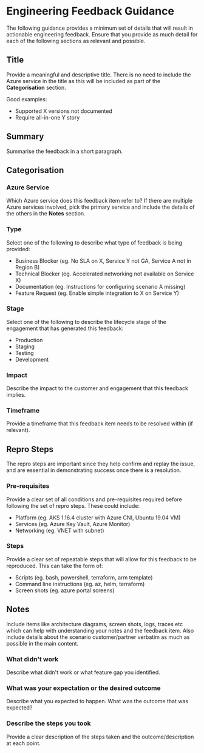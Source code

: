 # Engineering Feedback Guidance

The following guidance provides a minimum set of details that will result in actionable engineering feedback. Ensure that you provide as much detail for each of the following sections as relevant and possible.

## Title

Provide a meaningful and descriptive title. There is no need to include the Azure service in the title as this will be included as part of the **Categorisation** section.

Good examples:

- Supported X versions not documented
- Require all-in-one Y story

## Summary

Summarise the feedback in a short paragraph.

## Categorisation

### Azure Service

Which Azure service does this feedback item refer to? If there are multiple Azure services involved, pick the primary service and include the details of the others in the **Notes** section.

### Type

Select one of the following to describe what type of feedback is being provided:

- Business Blocker (eg. No SLA on X, Service Y not GA, Service A not in Region B)
- Technical Blocker (eg. Accelerated networking not available on Service X)
- Documentation (eg. Instructions for configuring scenario A missing)
- Feature Request (eg. Enable simple integration to X on Service Y)

### Stage

Select one of the following to describe the lifecycle stage of the engagement that has generated this feedback:

- Production
- Staging
- Testing
- Development

### Impact

Describe the impact to the customer and engagement that this feedback implies.

### Timeframe

Provide a timeframe that this feedback item needs to be resolved within (if relevant).

## Repro Steps

The repro steps are important since they help confirm and replay the issue, and are essential in demonstrating success once there is a resolution.

### Pre-requisites

Provide a clear set of all conditions and pre-requisites required before following the set of repro steps. These could include:

- Platform (eg. AKS 1.16.4 cluster with Azure CNI, Ubuntu 19.04 VM)
- Services (eg. Azure Key Vault, Azure Monitor)
- Networking (eg. VNET with subnet)

### Steps

Provide a clear set of repeatable steps that will allow for this feedback to be reproduced. This can take the form of:

- Scripts (eg. bash, powershell, terraform, arm template)
- Command line instructions (eg. az, helm, terraform)
- Screen shots (eg. azure portal screens)

## Notes

Include items like architecture diagrams, screen shots, logs, traces etc which can help with understanding your notes and the feedback item. Also include details about the scenario customer/partner verbatim as much as possible in the main content.

### What didn't work

Describe what didn't work or what feature gap you identified.

### What was your expectation or the desired outcome

Describe what you expected to happen. What was the outcome that was expected?

### Describe the steps you took

Provide a clear description of the steps taken and the outcome/description at each point.
